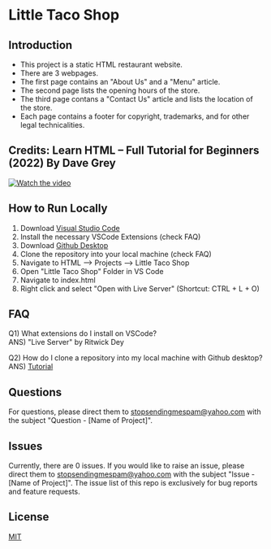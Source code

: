 # Little Taco Shop

## Introduction
* This project is a static HTML restaurant website. 
* There are 3 webpages.
* The first page contains an "About Us" and a "Menu" article.
* The second page lists the opening hours of the store.
* The third page contans a "Contact Us" article and lists the location of the store.
* Each page contains a footer for copyright, trademarks, and for other legal technicalities.

## Credits: Learn HTML – Full Tutorial for Beginners (2022) By Dave Grey
[![Watch the video](https://img.youtube.com/vi/kUMe1FH4CHE/0.jpg)](https://www.youtube.com/watch?v=kUMe1FH4CHE)

## How to Run Locally
1. Download [Visual Studio Code](https://code.visualstudio.com/download)
2. Install the necessary VSCode Extensions (check FAQ)
3. Download [Github Desktop](https://desktop.github.com/)
4. Clone the repository into your local machine (check FAQ)
5. Navigate to HTML --> Projects --> Little Taco Shop
6. Open "Little Taco Shop" Folder in VS Code
7. Navigate to index.html
8. Right click and select "Open with Live Server" (Shortcut: CTRL + L + O)

## FAQ
Q1) What extensions do I install on VSCode? <br>
ANS) "Live Server" by Ritwick Dey

Q2) How do I clone a repository into my local machine with Github desktop? <br>
ANS) [Tutorial](https://www.youtube.com/watch?v=PoZNIbs_wx8)

## Questions
For questions, please direct them to stopsendingmespam@yahoo.com with the subject "Question - [Name of Project]".

## Issues
Currently, there are 0 issues. 
If you would like to raise an issue, please direct them to stopsendingmespam@yahoo.com with the subject "Issue - [Name of Project]".
The issue list of this repo is exclusively for bug reports and feature requests.

## License
[MIT](https://opensource.org/licenses/MIT)
